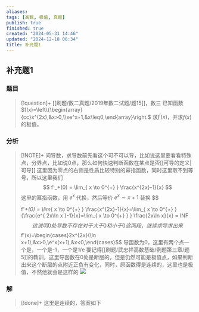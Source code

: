 ```yaml
---
aliases: 
tags: [高数, 极值, 真题]
publish: true
finished: true
created: "2024-05-31 14:46"
updated: "2024-12-18 06:34"
title: 补充题1
---
```

## 补充题1
### 题目
> [!question]+
> [[刷题/数二真题/2019年数二试题/题15]]，数三
> 已知函数 $f(x)=\left\{\begin{array}{cc}x^{2x},&x>0,\\xe^x+1,&x\leq0,\end{array}\right.$ 求$f^{\prime}(x)$，并求$f(x)$的极值。
### 分析
> [!NOTE]+
> 问导数，求导数前先看这个可不可以导，比如说这里要看看特殊点，分界点，比如说0点，那么如何快速判断函数在某点是否[[可导的定义|可导]]
> 这里因为零点的右侧是性质比较特别的幂指函数，同时这里取不到等号，所以这里我们
> $$
> f'_+(0) = \lim_{ x \to 0^{+} } \frac{x^{2x}-1}{x}
> $$
> 这里的幂指函数，用 $e^{ x }$ 代换，然后等价 $e^{x} \sim x+1$ 替换
> $$
> 
> f'_+(0) = \lim_{ x \to 0^{+} } \frac{x^{2x}-1}{x}=\lim_{ x \to 0^{+} }{\frac{e^{ 2x\ln x }-1}{x}=\lim_{ x \to 0^{+} } } \frac{2x\ln x}{x} = INF
> $$
> 这说明0处导数不存在
> 对于大于0和小于0这两段，继续求导求出来
> $$f'(x)=\begin{cases}2x^{2x}(\ln x+1),&x>0,\\e^x(x+1),&x<0,\end{cases}$$
> 导函数为0，这里有两个点一个是，一个是-1，一个是1/e
> 要记得[[刷题/武忠祥高数基础/例题第三章/题5]]的教训，这里导函数在0处是断层的，但是仍然可能是极值点，如果判断出来这个断层的点附近正负有变化，同时，原函数得是连续的，这里也是极值，不然他就会是这样的
> ![](https://img.hwenyi.live/202402042203575.webp)
### 解
> [!done]+
> 这里是连续的，答案如下
